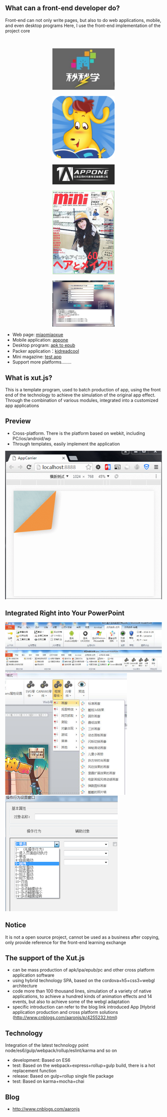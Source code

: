 What can a front-end developer do?
-----------------------------------

Front-end can not only write pages, but also to do web applications, mobile, and even desktop programs
Here, I use the front-end implementation of the project core

<p align="center">
  <br><br>
  <a href="http://www.miaomiaoxue.com">
    <img width="200px" src="https://github.com/JsAaron/res/blob/master/mmx.png">
  </a>
  <br><br>
  <a href="http://www.kidreadcool.com/">
    <img width="200px" src="https://github.com/JsAaron/res/blob/master/duku.png">
  </a>
  <br><br>
  <a href="http://www.appone.cn/">
    <img width="200px" src="https://github.com/JsAaron/res/blob/master/app.png">
  </a>
  <br><br>
  <a href="http://www.docooldigest.com">
    <img width="200px" src="https://github.com/JsAaron/res/blob/master/mini.png">
  </a>
  <br><br>
  <a href="http://www.cnblogs.com/aaronjs/p/4912316.html">
    <img width="200px" src="https://github.com/JsAaron/res/blob/master/tool.png">
  </a>
</p>

* Web page: [miaomiaoxue](http://www.miaomiaoxue.com/)
* Mobile application: [appone](http://www.appone.cn/)
* Desktop program: [apk to epub](http://www.cnblogs.com/aaronjs/p/4912316.html)
* Packer application：[kidreadcool](http://www.kidreadcool.com/)
* Mini magazine: [test app](http://www.docooldigest.com)
* Support more platforms........


What is xut.js?
-----------------------------------
This is a template program, used to batch production of app, using the front end of the technology to achieve the simulation of the original app effect. Through the combination of various modules, integrated into a customized app applications

Preview
-----------------------------------
* Cross-platform. There is the platform based on webkit, including PC/ios/android/wp
* Through templates, easily implement the application

![](https://github.com/JsAaron/res/blob/master/horizontal.gif)

Integrated Right into Your PowerPoint
-----------------------------------
![PowerPoint](https://github.com/JsAaron/res/blob/master/ppt1.jpg)
![PowerPoint](https://github.com/JsAaron/res/blob/master/ppt2.jpg)
![PowerPoint](https://github.com/JsAaron/res/blob/master/ppt4.jpg)
![PowerPoint](https://github.com/JsAaron/res/blob/master/ppt3.jpg)

Notice
-----------------------------------
It is not a open source project, cannot be used as a business after copying, only provide reference for the front-end learning exchange


The support of the Xut.js
-----------------------------------
* can be mass production of apk/ipa/epub/pc and other cross platform application software
* using hybrid technology SPA, based on the cordova+h5+css3+webgl architecture
* code more than 100 thousand lines, simulation of a variety of native applications, to achieve a hundred kinds of animation effects and 14 events, but also to achieve some of the webgl adaptation
* specific introduction can refer to the blog link introduced App [Hybrid application production and cross platform solutions (http://www.cnblogs.com/aaronjs/p/4255232.html)


Technology
-----------------------------------
Integration of the latest technology point node/es6/gulp/webpack/rollup/eslint/karma and so on
* development: Based on ES6
* test: Based on the webpack+express+rollup+gulp build, there is a hot replacement function
* release: Based on gulp+rollup single file package
* test: Based on karma+mocha+chai

Blog
-----------------------------------
* http://www.cnblogs.com/aaronjs
